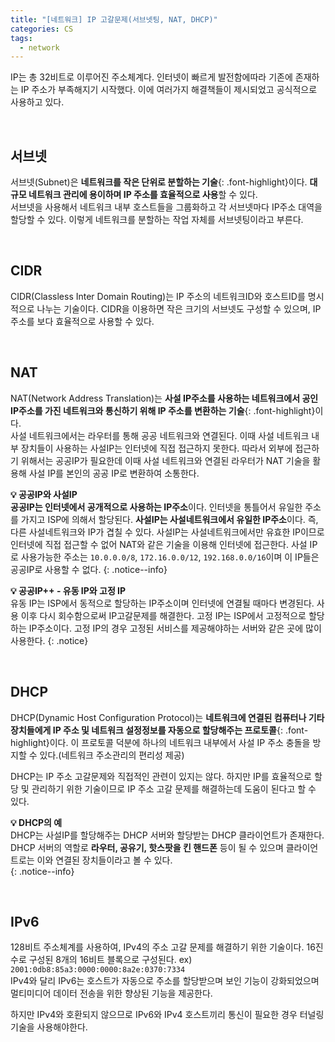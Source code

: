 ```yaml
---
title: "[네트워크] IP 고갈문제(서브넷팅, NAT, DHCP)"
categories: CS
tags:
  - network
---  
```


IP는 총 32비트로 이루어진 주소체계다. 인터넷이 빠르게 발전함에따라 기존에 존재하는 IP 주소가 부족해지기 시작했다. 이에 여러가지 해결책들이 제시되었고 공식적으로 사용하고 있다.  

<br />  

## 서브넷
서브넷(Subnet)은 **네트워크를 작은 단위로 분할하는 기술**{: .font-highlight}이다. **대규모 네트워크 관리에 용이하며 IP 주소를 효율적으로 사용**할 수 있다.  
서브넷을 사용해서 네트워크 내부 호스트들을 그룹화하고 각 서브넷마다 IP주소 대역을 할당할 수 있다. 이렇게 네트워크를 분할하는 작업 자체를 서브넷팅이라고 부른다.  

<br />  

## CIDR
CIDR(Classless Inter Domain Routing)는 IP 주소의 네트워크ID와 호스트ID를 명시적으로 나누는 기술이다. CIDR을 이용하면 작은 크기의 서브넷도 구성할 수 있으며, IP 주소를 보다 효율적으로 사용할 수 있다.  

<br />  

## NAT
NAT(Network Address Translation)는 **사설 IP주소를 사용하는 네트워크에서 공인 IP주소를 가진 네트워크와 통신하기 위해 IP 주소를 변환하는 기술**{: .font-highlight}이다.  
사설 네트워크에서는 라우터를 통해 공공 네트워크와 연결된다. 이때 사설 네트워크 내부 장치들이 사용하는 사설IP는 인터넷에 직접 접근하지 못한다. 따라서 외부에 접근하기 위해서는 공공IP가 필요한데 이때 사설 네트워크와 연결된 라우터가 NAT 기술을 활용해 사설 IP를 본인의 공공 IP로 변환하여 소통한다.

**💡 공공IP와 사설IP**  
**공공IP는 인터넷에서 공개적으로 사용하는 IP주소**이다. 인터넷을 통틀어서 유일한 주소를 가지고 ISP에 의해서 할당된다. **사설IP는 사설네트워크에서 유일한 IP주소**이다. 즉, 다른 사설네트워크와 IP가 겹칠 수 있다. 사설IP는 사설네트워크에서만 유효한 IP이므로 인터넷에 직접 접근할 수 없어 NAT와 같은 기술을 이용해 인터넷에 접근한다. 사설 IP로 사용가능한 주소는 `10.0.0.0/8`, `172.16.0.0/12`, `192.168.0.0/16`이며 이 IP들은 공공IP로 사용할 수 없다.
{: .notice--info}


**💡 공공IP++ - 유동 IP와 고정 IP**  
유동 IP는 ISP에서 동적으로 할당하는 IP주소이며 인터넷에 연결될 때마다 변경된다. 사용 이후 다시 회수함으로써 IP고갈문제를 해결한다. 고정 IP는 ISP에서 고정적으로 할당하는 IP주소이다. 고정 IP의 경우 고정된 서비스를 제공해야하는 서버와 같은 곳에 많이 사용한다.
{: .notice}  

<br />  

## DHCP
DHCP(Dynamic Host Configuration Protocol)는 **네트워크에 연결된 컴퓨터나 기타 장치들에게 IP 주소 및 네트워크 설정정보를 자동으로 할당해주는 프로토콜**{: .font-highlight}이다. 이 프로토콜 덕분에 하나의 네트워크 내부에서 사설 IP 주소 충돌을 방지할 수 있다.(네트워크 주소관리의 편리성 제공)  

DHCP는 IP 주소 고갈문제와 직접적인 관련이 있지는 않다. 하지만 IP를 효율적으로 할당 및 관리하기 위한 기술이므로 IP 주소 고갈 문제를 해결하는데 도움이 된다고 할 수 있다.  

**💡 DHCP의 예**  
DHCP는 사설IP를 할당해주는 DHCP 서버와 할당받는 DHCP 클라이언트가 존재한다. DHCP 서버의 역할로 **라우터, 공유기, 핫스팟을 킨 핸드폰** 등이 될 수 있으며 클라이언트로는 이와 연결된 장치들이라고 볼 수 있다.  
{: .notice--info}



<br />  

## IPv6
128비트 주소체계를 사용하여, IPv4의 주소 고갈 문제를 해결하기 위한 기술이다. 16진수로 구성된 8개의 16비트 블록으로 구성된다. ex) `2001:0db8:85a3:0000:0000:8a2e:0370:7334`  
IPv4와 달리 IPv6는 호스트가 자동으로 주소를 할당받으며 보인 기능이 강화되었으며 멀티미디어 데이터 전송을 위한 향상된 기능을 제공한다.  

하지만 IPv4와 호환되지 않으므로 IPv6와 IPv4 호스트끼리 통신이 필요한 경우 터널링 기술을 사용해야한다.